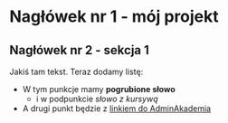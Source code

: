 # Nagłówek nr 1 - mój projekt

## Nagłówek nr 2 - sekcja 1

Jakiś tam tekst.
Teraz dodamy listę:

 - W tym punkcje mamy **pogrubione słowo**
   - i w podpunkcie *słowo z kursywą*
 - A drugi punkt będzie z [linkiem do AdminAkademia](adminakademia.pl)
   

<!--
**adminakademiagit/adminakademiagit** is a ✨ _special_ ✨ repository because its `README.md` (this file) appears on your GitHub profile.

Here are some ideas to get you started:

- 🔭 I’m currently working on ...
- 🌱 I’m currently learning ...
- 👯 I’m looking to collaborate on ...
- 🤔 I’m looking for help with ...
- 💬 Ask me about ...
- 📫 How to reach me: ...
- 😄 Pronouns: ...
- ⚡ Fun fact: ...
-->
